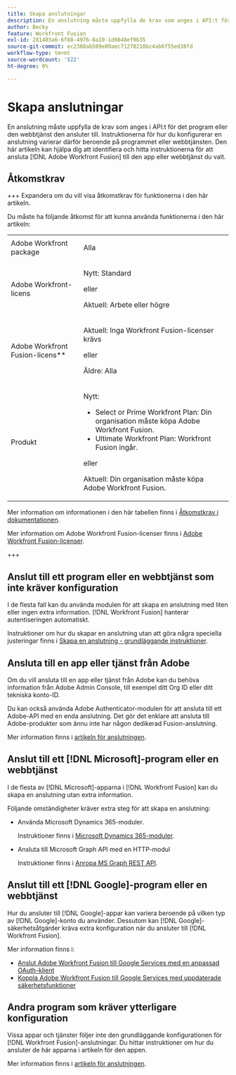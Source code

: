 ```yaml
---
title: Skapa anslutningar
description: En anslutning måste uppfylla de krav som anges i API:t för det program eller den webbtjänst den ansluter till. Instruktionerna för hur du konfigurerar en anslutning varierar därför beroende på programmet eller webbtjänsten. Den här artikeln kan hjälpa dig att identifiera och hitta instruktionerna för att ansluta [!DNL Adobe Workfront Fusion] till den app eller webbtjänst du valt.
author: Becky
feature: Workfront Fusion
exl-id: 281403a6-6f88-4976-8a10-1d0848ef9b35
source-git-commit: ec2388ab509e89aec71278210bc4ab6f55ed38fd
workflow-type: tm+mt
source-wordcount: '522'
ht-degree: 0%

---
```


# Skapa anslutningar

En anslutning måste uppfylla de krav som anges i API:t för det program eller den webbtjänst den ansluter till. Instruktionerna för hur du konfigurerar en anslutning varierar därför beroende på programmet eller webbtjänsten. Den här artikeln kan hjälpa dig att identifiera och hitta instruktionerna för att ansluta [!DNL Adobe Workfront Fusion] till den app eller webbtjänst du valt.

## Åtkomstkrav

+++ Expandera om du vill visa åtkomstkrav för funktionerna i den här artikeln.

Du måste ha följande åtkomst för att kunna använda funktionerna i den här artikeln:

<table style="table-layout:auto">
 <col> 
 <col> 
 <tbody> 
  <tr> 
   <td role="rowheader">Adobe Workfront package 
   <td> <p>Alla</p> </td> 
  </tr> 
  <tr data-mc-conditions=""> 
   <td role="rowheader">Adobe Workfront-licens</td> 
   <td> <p>Nytt: Standard</p><p>eller</p><p>Aktuell: Arbete eller högre</p> </td> 
  </tr> 
  <tr> 
   <td role="rowheader">Adobe Workfront Fusion-licens**</td> 
   <td>
   <p>Aktuell: Inga Workfront Fusion-licenser krävs</p>
   <p>eller</p>
   <p>Äldre: Alla </p>
   </td> 
  </tr> 
  <tr> 
   <td role="rowheader">Produkt</td> 
   <td>
   <p>Nytt:</p> <ul><li>Select or Prime Workfront Plan: Din organisation måste köpa Adobe Workfront Fusion.</li><li>Ultimate Workfront Plan: Workfront Fusion ingår.</li></ul>
   <p>eller</p>
   <p>Aktuell: Din organisation måste köpa Adobe Workfront Fusion.</p>
   </td> 
  </tr>
 </tbody> 
</table>

Mer information om informationen i den här tabellen finns i [Åtkomstkrav i dokumentationen](/help/workfront-fusion/references/licenses-and-roles/access-level-requirements-in-documentation.md).

Mer information om Adobe Workfront Fusion-licenser finns i [Adobe Workfront Fusion-licenser](/help/workfront-fusion/set-up-and-manage-workfront-fusion/licensing-operations-overview/license-automation-vs-integration.md).

+++

## Anslut till ett program eller en webbtjänst som inte kräver konfiguration

I de flesta fall kan du använda modulen för att skapa en anslutning med liten eller ingen extra information. [!DNL Workfront Fusion] hanterar autentiseringen automatiskt.

Instruktioner om hur du skapar en anslutning utan att göra några speciella justeringar finns i [Skapa en anslutning - grundläggande instruktioner](/help/workfront-fusion/create-scenarios/connect-to-apps/connect-to-fusion-general.md).

## Ansluta till en app eller tjänst från Adobe

Om du vill ansluta till en app eller tjänst från Adobe kan du behöva information från Adobe Admin Console, till exempel ditt Org ID eller ditt tekniska konto-ID.

Du kan också använda Adobe Authenticator-modulen för att ansluta till ett Adobe-API med en enda anslutning. Det gör det enklare att ansluta till Adobe-produkter som ännu inte har någon dedikerad Fusion-anslutning.

Mer information finns i [artikeln för anslutningen](/help/workfront-fusion/references/apps-and-modules/apps-and-modules-toc.md#connectors-for-adobe-products).

## Anslut till ett [!DNL Microsoft]-program eller en webbtjänst

I de flesta av [!DNL Microsoft]-apparna i [!DNL Workfront Fusion] kan du skapa en anslutning utan extra information.

Följande omständigheter kräver extra steg för att skapa en anslutning:

* Använda Microsoft Dynamics 365-moduler.

  Instruktioner finns i [Microsoft Dynamics 365-moduler](/help/workfront-fusion/references/apps-and-modules/third-party-connectors/microsoft-dynamics-365-modules.md).

* Ansluta till Microsoft Graph API med en HTTP-modul

  Instruktioner finns i [Anropa MS Graph REST API](/help/workfront-fusion/create-scenarios/connect-to-apps/call-the-ms-graph-rest-api.md).

## Anslut till ett [!DNL Google]-program eller en webbtjänst

Hur du ansluter till [!DNL Google]-appar kan variera beroende på vilken typ av [!DNL Google]-konto du använder. Dessutom kan [!DNL Google]-säkerhetsåtgärder kräva extra konfiguration när du ansluter till [!DNL Workfront Fusion].

Mer information finns i:

* [Anslut Adobe Workfront Fusion till Google Services med en anpassad OAuth-klient](/help/workfront-fusion/create-scenarios/connect-to-apps/connect-fusion-to-google-using-oauth.md)
* [Koppla Adobe Workfront Fusion till Google Services med uppdaterade säkerhetsfunktioner](/help/workfront-fusion/create-scenarios/connect-to-apps/connect-to-google-with-new-security-measures.md)

## Andra program som kräver ytterligare konfiguration

Vissa appar och tjänster följer inte den grundläggande konfigurationen för [!DNL Workfront Fusion]-anslutningar. Du hittar instruktioner om hur du ansluter de här apparna i artikeln för den appen.

Mer information finns i [artikeln för anslutningen](/help/workfront-fusion/references/apps-and-modules/apps-and-modules-toc.md#connectors-for-third-party-applications).
